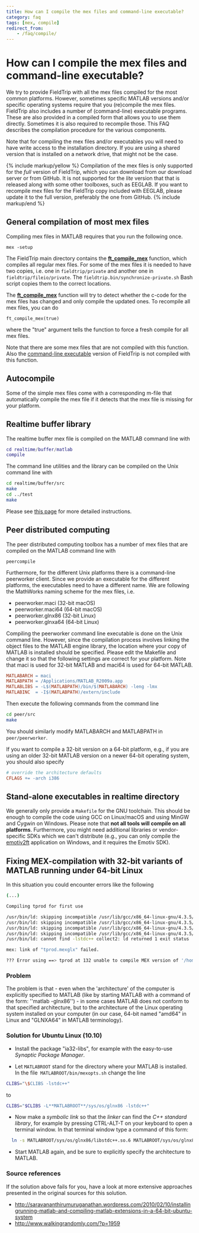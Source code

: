 ```yaml
---
title: How can I compile the mex files and command-line executable?
category: faq
tags: [mex, compile]
redirect_from:
    - /faq/compile/
---
```


# How can I compile the mex files and command-line executable?

We try to provide FieldTrip with all the mex files compiled for the most common platforms. However, sometimes specific MATLAB versions and/or specific operating systems require that you (re)compile the mex files. FieldTrip also includes a number of (command-line) executable programs. These are also provided in a compiled form that allows you to use them directly. Sometimes it is also required to recompile those. This FAQ describes the compilation procedure for the various components.

Note that for compiling the mex files and/or executables you will need to have write access to the installation directory. If you are using a shared version that is installed on a network drive, that might not be the case.

{% include markup/yellow %}
Compilation of the mex files is only supported for the *full* version of FieldTrip, which you can download from our download server or from GitHub. It is not supported for the *lite* version that that is released along with some other toolboxes, such as EEGLAB. If you want to recompile mex files for the FieldTrip copy included with EEGLAB, please update it to the full version, preferably the one from GitHub.
{% include markup/end %}

## General compilation of most mex files

Compiling mex files in MATLAB requires that you run the following once.

    mex -setup

The FieldTrip main directory contains the **[ft_compile_mex](/reference/utilities/ft_compile_mex)** function, which compiles all regular mex files. For some of the mex files it is needed to have two copies, i.e. one in `fieldtrip/private` and another one in `fieldtrip/fileio/private`. The `fieldtrip.bin/synchronize-private.sh` Bash script copies them to the correct locations.

The **[ft_compile_mex](/reference/utilities/ft_compile_mex)** function will try to detect whether the c-code for the mex files has changed and only compile the updated ones. To recompile all mex files, you can do

    ft_compile_mex(true)

where the "true" argument tells the function to force a fresh compile for all mex files.

Note that there are some mex files that are not compiled with this function. Also the [command-line executable](/faq/matlab/compiled) version of FieldTrip is not compiled with this function.

## Autocompile

Some of the simple mex files come with a corresponding m-file that automatically compile the mex file if it detects that the mex file is missing for your platform.

## Realtime buffer library

The realtime buffer mex file is compiled on the MATLAB command line with

```matlab
cd realtime/buffer/matlab
compile
```

The command line utilities and the library can be compiled on the Unix command line with

```bash
cd realtime/buffer/src
make
cd ../test
make
```

Please see [this page](/development/realtime/buffer#compiling_the_code) for more detailed instructions.

## Peer distributed computing

The peer distributed computing toolbox has a number of mex files that are compiled on the MATLAB command line with

    peercompile

Furthermore, for the different Unix platforms there is a command-line peerworker client. Since we provide an executable for the different platforms, the executables need to have a different name. We are following the MathWorks naming scheme for the mex files, i.e.

- peerworker.maci    (32-bit macOS)
- peerworker.maci64  (64-bit macOS)
- peerworker.glnx86  (32-bit Linux)
- peerworker.glnxa64 (64-bit Linux)

Compiling the peerworker command line executable is done on the Unix command line. However, since the compilation process involves linking the object files to the MATLAB engine library, the location where your copy of MATLAB is installed should be specified. Please edit the Makefile and change it so that the following settings are correct for your platform. Note that maci is used for 32-bit MATLAB and maci64 is used for 64-bit MATLAB.

```Makefile
MATLABARCH = maci
MATLABPATH = /Applications/MATLAB_R2009a.app
MATLABLIBS = -L$(MATLABPATH)/bin/$(MATLABARCH) -leng -lmx
MATLABINC  = -I$(MATLABPATH)/extern/include
```

Then execute the following commands from the command line

```bash
cd peer/src
make
```

You should similarly modify MATLABARCH and MATLABPATH in `peer/peerworker`.

If you want to compile a 32-bit version on a 64-bit platform, e.g., if you are using an older 32-bit MATLAB version on a newer 64-bit operating system, you should also specify

```Makefile
# override the architecture defaults
CFLAGS += -arch i386
```

## Stand-alone executables in realtime directory

We generally only provide a `Makefile` for the GNU toolchain. This should be enough to compile the code using GCC on Linux/macOS and using MinGW and Cygwin on Windows. Please note that **not all tools will compile on all platforms**. Furthermore, you might need additional libraries or vendor-specific SDKs which we can't distribute (e.g., you can only compile the [emotiv2ft](/development/realtime/emotiv) application on Windows, and it requires the Emotiv SDK).

## Fixing MEX-compilation with 32-bit variants of MATLAB running under 64-bit Linux

In this situation you could encounter errors like the following

```bash
(...)

Compiling tprod for first use

/usr/bin/ld: skipping incompatible /usr/lib/gcc/x86_64-linux-gnu/4.3.5/libstdc++.so when searching for -lstdc++
/usr/bin/ld: skipping incompatible /usr/lib/gcc/x86_64-linux-gnu/4.3.5/libstdc++.a when searching for -lstdc++
/usr/bin/ld: skipping incompatible /usr/lib/gcc/x86_64-linux-gnu/4.3.5/libstdc++.so when searching for -lstdc++
/usr/bin/ld: skipping incompatible /usr/lib/gcc/x86_64-linux-gnu/4.3.5/libstdc++.a when searching for -lstdc++
/usr/bin/ld: cannot find -lstdc++ collect2: ld returned 1 exit status

mex: link of "tprod.mexglx" failed.

??? Error using ==> tprod at 132 unable to compile MEX version of '/home/user/fieldtrip/multivariate/external/farquhar/tprod/tprod', please make sure your MEX compiler is set up correctly (try 'mex -setup').
```

### Problem

The problem is that - even when the 'architecture' of the computer is explicitly specified to MATLAB (like by starting MATLAB with a command of the form: ''matlab -glnx86'') - in some cases MATLAB does not conform to that specified architecture, but to the architecture of the Linux operating system installed on your computer (in our case, 64-bit named "amd64" in Linux and "GLNXA64" in MATLAB terminology).

### Solution for Ubuntu Linux (10.10)

- Install the package "ia32-libs", for example with the easy-to-use _Synaptic Package Manager_.

- Let `MATLABROOT` stand for the directory where your MATLAB is installed. In the file` MATLABROOT/bin/mexopts.sh` change the line

```bash
CLIBS="\$CLIBS -lstdc++"
```

to

```bash
CLIBS="$CLIBS -L**MATLABROOT**/sys/os/glnx86 -lstdc++"
```

- Now make a _symbolic link_ so that the _linker_ can find the _C++ standard library_, for example by pressing CTRL-ALT-T on your keyboard to open a terminal window. In that terminal window type a command of this form:

```bash
  ln -s MATLABROOT/sys/os/glnx86/libstdc++.so.6 MATLABROOT/sys/os/glnx86/libstdc++.so
```

- Start MATLAB again, and be sure to explicitly specify the architecture to MATLAB.

### Source references

If the solution above fails for you, have a look at more extensive approaches presented in the original sources for this solution.

- <http://saravananthirumuruganathan.wordpress.com/2010/02/10/installingrunning-matlab-and-compiling-matlab-extensions-in-a-64-bit-ubuntu-system>
- <http://www.walkingrandomly.com/?p=1959>
